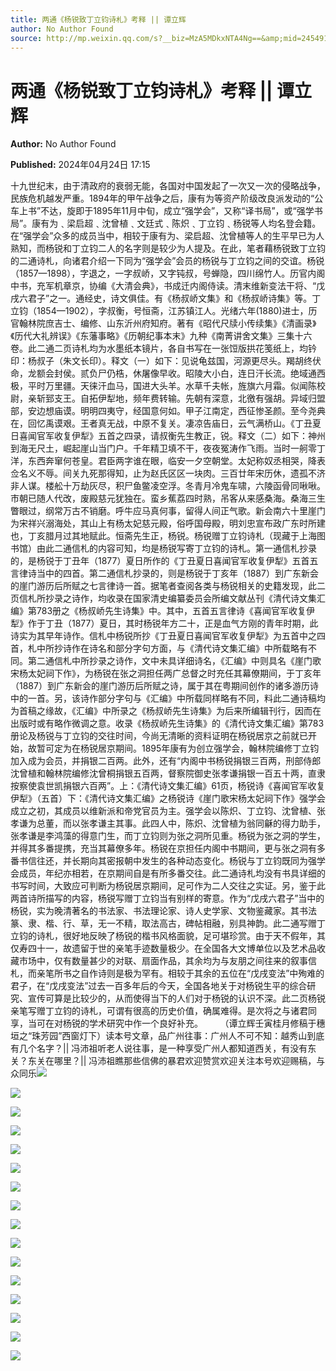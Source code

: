 ```yaml
---
title: 两通《杨锐致丁立钧诗札》考释 || 谭立辉
author: No Author Found
source: http://mp.weixin.qq.com/s?__biz=MzA5MDkxNTA4Ng==&amp;mid=2454915002&amp;idx=1&amp;sn=a8908515f1147facd1f1cacf545cf4bc&amp;chksm=87a3cfdbb0d446cd8f275b7b9d1895246695ee298a2897b7c7133f84a9d99326d5babf3d8d78&poc_token=HJ_Do2ejHyO-wNZGG8Q1S8FdPgy1YBBEob-nUEme
---
```


# 两通《杨锐致丁立钧诗札》考释 || 谭立辉

**Author:** No Author Found

**Published:** 2024年04月24日 17:15

十九世纪末，由于清政府的衰弱无能，各国对中国发起了一次又一次的侵略战争，民族危机越发严重。1894年的甲午战争之后，康有为等资产阶级改良派发动的“公车上书”不达，旋即于1895年11月中旬，成立“强学会”，又称“译书局”，或“强学书局”。康有为﹑梁启超﹑沈曾植﹑文廷式﹑陈炽﹑丁立钧﹑杨锐等人均名登会籍。在“强学会”众多的成员当中，相较于康有为、梁启超、沈曾植等人的生平早已为人熟知，而杨锐和丁立钧二人的名字则是较少为人提及。在此，笔者藉杨锐致丁立钧的二通诗札，向诸君介绍一下同为“强学会”会员的杨锐与丁立钧之间的交谊。杨锐（1857—1898），字退之，一字叔峤，又字钝叔，号蝉隐，四川绵竹人。历官内阁中书，充军机章京，协编《大清会典》，书成迁内阁侍读。清末维新变法干将、“戊戌六君子”之一。通经史，诗文俱佳。有《杨叔峤文集》和《杨叔峤诗集》等。丁立钧（1854—1902），字叔衡，号恒斋，江苏镇江人。光绪六年(1880)进士，历官翰林院庶吉士、编修、山东沂州府知府。著有《昭代尺牍小传续集》《清画录》《历代大礼辨误》《东藩事略》《历朝纪事本末》九种《南菁讲舍文集》三集十六卷。此二通二页诗札均为水墨纸本镜片，各自书写在一张饾版拱花笺纸上，均钤印：杨叔子（朱文长印）。释文（一）如下：见说龟兹国，河源更尽头。羯胡终伏命，龙额会封侯。贰负尸仍梏，休屠像早收。昭陵大小白，连日汗长流。绝域通西极，平时万里疆。天徕汗血马，国进大头羊。水草千夫帐，旌旗六月霜。似闻陈校尉，亲斩郅支王。自拓伊犁地，频年费转输。先朝有深意，北徼有强胡。异域归盟部，安边想庙谟。明明四夷守，经国意何如。甲子江南定，西征惨圣颜。至今尧典在，回忆禹谟艰。王者真无战，中原不复关。凄凉告庙日，云气满桥山。《丁丑夏日喜闻官军收复伊犁》五首之四录，请叔衡先生教正，锐。释文（二）如下：神州到海无尺土，崛起崖山当门户。千年精卫填不干，夜夜冤涛作飞雨。当时一舸零丁洋，东西奔窜何苍皇。君臣两字谁在眼，临安一夕空朝堂。太妃称奴丞相哭，降表佥名义不辱。间关九死那得知，止为赵氏区区一块肉。三百廿年宋历休，遗孤不济非人谋。楼舩十万劫灰尽，积尸鱼鳖凌空浮。冬青月冷鬼车啸，六陵函骨同啾啾。市朝已随人代改，废殿慈元犹独在。蛮乡蕉荔四时熟，吊客从来感桑海。桑海三生瞥眼过，纲常万古不销磨。呼牛应马真何事，留得人间正气歌。新会南六十里崖门为宋祥兴溺海处，其山上有杨太妃慈元殿，俗呼国母殿，明刘忠宣布政广东时所建也，丁亥腊月过其地赋此。恒斋先生正，杨锐。杨锐赠丁立钧诗札（现藏于上海图书馆）由此二通信札的内容可知，均是杨锐写寄丁立钧的诗札。第一通信札抄录的，是杨锐于丁丑年（1877）夏日所作的《丁丑夏日喜闻官军收复伊犁》五首五言律诗当中的四首。第二通信札抄录的，则是杨锐于丁亥年（1887）到广东新会的崖门游历后所赋之七言律诗一首。据笔者查阅各类与杨锐相关的史籍发现，此二页信札所抄录之诗作，均收录在国家清史编纂委员会所编文献丛刊《清代诗文集汇编》第783册之《杨叔峤先生诗集》中。其中，五首五言律诗《喜闻官军收复伊犁》作于丁丑（1877）夏日，其时杨锐年方二十，正是血气方刚的青年时期，此诗实为其早年诗作。信札中杨锐所抄《丁丑夏日喜闻官军收复伊犁》为五首中之四首，札中所抄诗作在诗名和部分字句方面，与《清代诗文集汇编》中所载略有不同。第二通信札中所抄录之诗作，文中未具详细诗名，《汇编》中则具名《崖门歌宋杨太妃祠下作》，为杨锐在张之洞担任两广总督之时充任其幕僚期间，于丁亥年（1887）到广东新会的崖门游历后所赋之诗，属于其在粤期间创作的诸多游历诗中的一首。另，该诗作部分字句与《汇编》中所载同样略有不同，料此二通诗稿均为首稿之缘故，《汇编》中所录之《杨叔峤先生诗集》为后来所编辑刊行，因而在出版时或有略作微调之意。收录《杨叔峤先生诗集》的《清代诗文集汇编》第783册论及杨锐与丁立钧的交往时间，今尚无清晰的资料证明在杨锐居京之前就已开始，故暂可定为在杨锐居京期间。1895年康有为创立强学会，翰林院编修丁立钧加入成为会员，并捐银二百两。此外，还有“内阁中书杨锐捐银三百两，刑部侍郎沈曾植和翰林院编修沈曾桐捐银五百两，督察院御史张孝谦捐银一百五十两，直隶按察使袁世凯捐银六百两”。上：《清代诗文集汇编》61页，杨锐诗《喜闻官军收复伊犁》（五首）下：《清代诗文集汇编》之杨锐诗《崖门歌宋杨太妃祠下作》强学会成立之初，其成员以维新派和帝党官员为主。强学会以陈炽、丁立钧、沈曾植、张孝谦为总董，而以张孝谦主其事。此四人中，陈炽、沈曾植为翁同龢的得力助手，张孝谦是李鸿藻的得意门生，而丁立钧则为张之洞所见重。杨锐为张之洞的学生，并得其多番提携，充当其幕僚多年。杨锐在京担任内阁中书期间，更与张之洞有多番书信往还，并长期向其密报朝中发生的各种动态变化。杨锐与丁立钧既同为强学会成员，年纪亦相若，在京期间自是有所多番交往。此二通诗札均没有书具详细的书写时间，大致应可判断为杨锐居京期间，足可作为二人交往之实证。另，鉴于此两首诗所描写的内容，杨锐写赠丁立钧当有别样的寄意。作为“戊戌六君子”当中的杨锐，实为晚清著名的书法家、书法理论家、诗人史学家、文物鉴藏家。其书法篆、隶、楷、行、草，无一不精，取法高古，碑帖相融，别具神韵。此二通写赠丁立钧的诗札，很好地反映了杨锐的楷书风格面貌，足可堪珍赏。由于天不假年，其仅寿四十一，故遗留于世的亲笔手迹数量极少。在全国各大文博单位以及艺术品收藏市场中，仅有数量甚少的对联、扇面作品，其余均为与友朋之间往来的叙事信札，而亲笔所书之自作诗则是极为罕有。相较于其余的五位在“戊戌变法”中殉难的君子，在“戊戌变法”过去一百多年后的今天，全国各地关于对杨锐生平的综合研究、宣传可算是比较少的，从而使得当下的人们对于杨锐的认识不深。此二页杨锐亲笔写赠丁立钧的诗札，可谓有很高的历史价值，确属难得。是次将之与诸君同享，当可在对杨锐的学术研究中作一个良好补充。       （谭立辉壬寅桂月修稿于穗垣之“珠芳园”西窗灯下）读本号文章，品广州往事：广州人不可不知：越秀山到底有几个名字？|| 冯沛祖听老人说往事，是一种享受广州人都知道西关，有没有东关？东关在哪里？|| 冯沛祖瞧那些信佛的暴君欢迎赞赏欢迎关注本号欢迎赐稿，与众同乐![](https://mmbiz.qpic.cn/mmbiz_jpg/PJWG74pLsMayvR1AyLpp1OwsWXJhmAMu6hEnyJ4hyVxh2jeFxNGwngJfdXCj1cuXFPwvvJjPH1NhDydQF15CRA/640?wx_fmt=jpeg)

![](https://mmbiz.qpic.cn/mmbiz_gif/bL2iaicTYdZn70AUXmgDEuO9wXqZ2PMFzmGIRJcdar1tottEfsIiauUJpHpGZqdeouCVvJclB953vL7ibmr8jsjYSg/640?wx_fmt=gif&from=appmsg)

![](https://mmbiz.qpic.cn/mmbiz_jpg/PJWG74pLsMZRmbdN1ZcFF5shc9nc8g2qv17sS7P3PVZZiaOjWUW4ialhgooyKqx14iatyP7LacvKIyV7lebtHdTKw/640?from=appmsg)

![](https://mmbiz.qpic.cn/mmbiz_jpg/PJWG74pLsMZRmbdN1ZcFF5shc9nc8g2qDicFO3uM0HicGTtBzmxD1JEicJtDeZQOSkHWDp4hEZdmd7czJXaJia3jQA/640?from=appmsg)

![](https://mmbiz.qpic.cn/mmbiz_gif/bL2iaicTYdZn70AUXmgDEuO9wXqZ2PMFzmGIRJcdar1tottEfsIiauUJpHpGZqdeouCVvJclB953vL7ibmr8jsjYSg/640?wx_fmt=gif&from=appmsg)

![](https://mmbiz.qpic.cn/mmbiz_jpg/PJWG74pLsMZRmbdN1ZcFF5shc9nc8g2qgMtXYnnCwQPZfdccCUdB0lVMlJ9gFpHETyXZ7icjCKyKq0R1ODEMXXg/640?from=appmsg)

![](https://mmbiz.qpic.cn/mmbiz_gif/bL2iaicTYdZn7ojbNlSXwega5gccSFG7qzGSsLGpiaAzaiaA8ISruibbq6FMganiblRaqEeULe6SrJBIOJdCzzZBCpjg/640?wx_fmt=gif&from=appmsg)

![](https://mmbiz.qpic.cn/mmbiz_png/bL2iaicTYdZn7ojbNlSXwega5gccSFG7qzkcFyUul3fwCWhKFKmgfxUOMsC8ecqp1ibB2DakdpWsb8RibVOKQNopJQ/640?wx_fmt=png&from=appmsg)

![](https://mmbiz.qpic.cn/mmbiz_jpg/PJWG74pLsMZRmbdN1ZcFF5shc9nc8g2qrrnlSe6m1Uic5iaRMX8BHEK63hWrZk4l3oU9Ag6zqD9hD3zCSUEMBJjA/640?from=appmsg)

![](https://mmbiz.qpic.cn/mmbiz_png/bL2iaicTYdZn59suHicr52QShFoFZy7PcEDmRgNgaVxNM1oaWicic6Aw6WhvUicNoEa6cxfcwbR2foHmcBASmuj1V2HA/640?wx_fmt=png&from=appmsg)

![](https://mmbiz.qpic.cn/mmbiz_jpg/PJWG74pLsMZRmbdN1ZcFF5shc9nc8g2qd6hscCuQVqTXOyWBSteibpFlhdwYAIH5Wd6FVMOkPC9sxxdqry4IBeg/640?from=appmsg)

![](https://mmbiz.qpic.cn/mmbiz_png/bL2iaicTYdZn59suHicr52QShFoFZy7PcEDmm15a1F32OEp097Ybx3noicLbLiaRLgSWBcTGEagA0AoqgCk8UmpkG1w/640?wx_fmt=png&from=appmsg)

![](https://mmbiz.qpic.cn/mmbiz_gif/PJWG74pLsMayvR1AyLpp1OwsWXJhmAMusfs1pQabdPdhBk4997RJ6orCd8NJIkE6QtgAQLO9aEydzZrVqqk7ew/640?wx_fmt=gif&tp=webp&wxfrom=5&wx_lazy=1)

![](https://mmbiz.qpic.cn/mmbiz_gif/PJWG74pLsMY4kze1RswORlwIruFfBicEYeomLV8Tjs3AO8zO5OIk2usXQ2wZOicfrAxou4MXF2OLDPUcfQiafn3SA/640?wx_fmt=gif&tp=webp&wxfrom=5&wx_lazy=1)

![](https://mmbiz.qpic.cn/mmbiz_png/PJWG74pLsMZzcCibzGRozVicbv6KUO3bDflt3UMsjAN5Umg3vXlzRF7UL0DXPumAh8OUYEVujD3a3oBEbTtUzAnQ/640?wx_fmt=png&from=appmsg)

![](https://mmbiz.qpic.cn/mmbiz_png/PJWG74pLsMbxzxSWsbSxWa401icEeDUWiawxAxbdgTq3LmtribGicfmgEgabFONInhdrQRwY9Y4pmxRGlAoaQAaMDA/640?wx_fmt=other&tp=webp&wxfrom=5&wx_lazy=1&wx_co=1)



